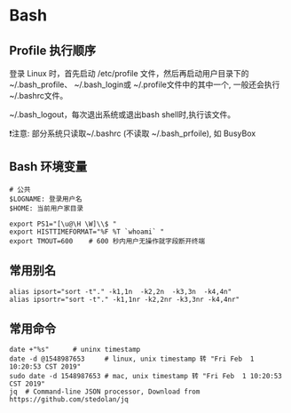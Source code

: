 # Bash

## Profile 执行顺序

登录 Linux 时，首先启动 /etc/profile 文件，然后再启动用户目录下的
~/.bash_profile、 ~/.bash_login或 ~/.profile文件中的其中一个, 一般还会执行
~/.bashrc文件。

~/.bash_logout，每次退出系统或退出bash shell时,执行该文件。

❗️注意: 部分系统只读取~/.bashrc (不读取 ~/.bash_prfoile), 如 BusyBox



## Bash 环境变量

```
# 公共
$LOGNAME: 登录用户名
$HOME: 当前用户家目录
```

```
export PS1="[\u@\H \W]\\$ "
export HISTTIMEFORMAT="%F %T `whoami` "
export TMOUT=600    # 600 秒内用户无操作就字段断开终端
```


## 常用别名

```
alias ipsort="sort -t"." -k1,1n  -k2,2n  -k3,3n  -k4,4n"
alias ipsortr="sort -t"." -k1,1nr -k2,2nr -k3,3nr -k4,4nr"
```

## 常用命令

```
date +"%s"      # uninx timestamp
date -d @1548987653     # linux, unix timestamp 转 "Fri Feb  1 10:20:53 CST 2019"
sudo date -d 1548987653 # mac, unix timestamp 转 "Fri Feb  1 10:20:53 CST 2019"
jq  # Command-line JSON processor, Download from https://github.com/stedolan/jq
```
